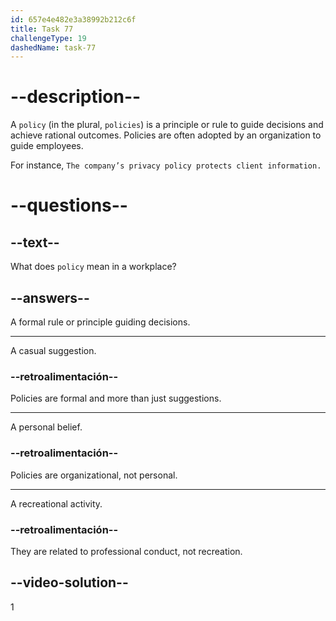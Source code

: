 ```yaml
---
id: 657e4e482e3a38992b212c6f
title: Task 77
challengeType: 19
dashedName: task-77
---
```


# --description--

A `policy` (in the plural, `policies`) is a principle or rule to guide decisions and achieve rational outcomes. Policies are often adopted by an organization to guide employees.

For instance, `The company’s privacy policy protects client information.`

# --questions--

## --text--

What does `policy` mean in a workplace?

## --answers--

A formal rule or principle guiding decisions.

---

A casual suggestion.

### --retroalimentación--

Policies are formal and more than just suggestions.

---

A personal belief.

### --retroalimentación--

Policies are organizational, not personal.

---

A recreational activity.

### --retroalimentación--

They are related to professional conduct, not recreation.

## --video-solution--

1
